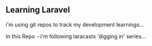 ## Learning Laravel

i'm using git repos to track my development learnings...

In this Repo - i'm following laracasts 'digging in' series...